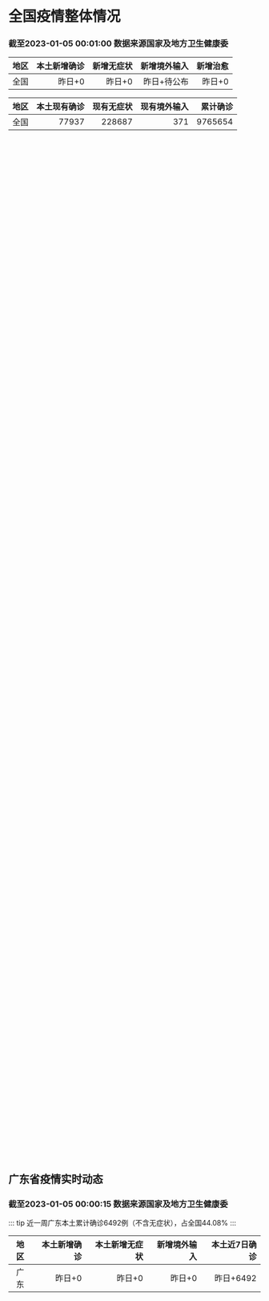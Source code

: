 
# 全国疫情整体情况
### 截至2023-01-05 00:01:00 数据来源国家及地方卫生健康委

|地区|本土新增确诊|新增无症状|新增境外输入|新增治愈|
|:--:|---:|---:|---:|---:|
|全国|昨日+0|昨日+0|昨日+待公布|昨日+0|

|地区|本土现有确诊|现有无症状|现有境外输入|累计确诊|
|:--:|---:|---:|---:|---:|
|全国|77937|228687|371|9765654|

<ChinaMap :dataList="dataList" :title="title"/>

<div id="chinaDayModify" style="width:100%;height:500px;margin-bottom:10px;"></div>
<div id="chinaAddHistoryData" style="width:100%;height:500px;margin-bottom:10px;"></div>
<div id="chinaNowHistoryData" style="width:100%;height:500px;margin-bottom:10px;"></div>
<div id="chinaTotalHistoryData" style="width:100%;height:500px;margin-bottom:10px;"></div>


## 广东省疫情实时动态
### 截至2023-01-05 00:00:15 数据来源国家及地方卫生健康委

::: tip 近一周广东本土累计确诊6492例（不含无症状），占全国44.08%
:::

|地区|本土新增确诊|本土新增无症状|新增境外输入|本土近7日确诊|
|:--:|---:|---:|---:|---:|
|广东|昨日+0|昨日+0|昨日+0|昨日+6492|

<div id="guangdongModify" style="width:100%;height:500px;margin-bottom:10px;"></div>
<div id="guangdongTotalHistory" style="width:100%;height:500px;margin-bottom:10px;"></div>
<div id="guangzhouModifyHistory" style="width:100%;height:500px;margin-bottom:10px;"></div>


<script>
import * as echarts from 'echarts'
export default {
  data(){
    return {
      title: '新增本土确诊',
      dataList: [{name: '台湾', value: 0, addList: []},{name: '香港', value: 0, addList: []},{name: '广东', value: 0, addList: []},{name: '湖北', value: 0, addList: []},{name: '上海', value: 0, addList: []},{name: '吉林', value: 0, addList: []},{name: '四川', value: 0, addList: []},{name: '重庆', value: 0, addList: []},{name: '福建', value: 0, addList: []},{name: '海南', value: 0, addList: []},{name: '河南', value: 0, addList: []},{name: '北京', value: 0, addList: []},{name: '内蒙古', value: 0, addList: []},{name: '云南', value: 0, addList: []},{name: '浙江', value: 0, addList: []},{name: '陕西', value: 0, addList: []},{name: '黑龙江', value: 0, addList: []},{name: '山西', value: 0, addList: []},{name: '山东', value: 0, addList: []},{name: '湖南', value: 0, addList: []},{name: '江苏', value: 0, addList: []},{name: '广西', value: 0, addList: []},{name: '天津', value: 0, addList: []},{name: '辽宁', value: 0, addList: []},{name: '河北', value: 0, addList: []},{name: '澳门', value: 0, addList: []},{name: '新疆', value: 0, addList: []},{name: '江西', value: 0, addList: []},{name: '贵州', value: 0, addList: []},{name: '安徽', value: 0, addList: []},{name: '甘肃', value: 0, addList: []},{name: '西藏', value: 0, addList: []},{name: '青海', value: 0, addList: []},{name: '宁夏', value: 0, addList: []},{name: '南海诸岛', value: 0, addList: []}]
    }
  },
  mounted () {
    const themeObj = {"color":["#2ec7c9","#b6a2de","#5ab1ef","#ffb980","#d87a80","#8d98b3","#e5cf0d","#97b552","#95706d","#dc69aa","#07a2a4","#9a7fd1","#588dd5","#f5994e","#c05050","#59678c","#c9ab00","#7eb00a","#6f5553","#c14089"],"backgroundColor":"rgba(0,0,0,0)","textStyle":{},"title":{"textStyle":{"color":"#008acd"},"subtextStyle":{"color":"#aaaaaa"}},"line":{"itemStyle":{"borderWidth":1},"lineStyle":{"width":2},"symbolSize":3,"symbol":"emptyCircle","smooth":true},"radar":{"itemStyle":{"borderWidth":1},"lineStyle":{"width":2},"symbolSize":3,"symbol":"emptyCircle","smooth":true},"bar":{"itemStyle":{"barBorderWidth":0,"barBorderColor":"#ccc"}},"pie":{"itemStyle":{"borderWidth":0,"borderColor":"#ccc"}},"scatter":{"itemStyle":{"borderWidth":0,"borderColor":"#ccc"}},"boxplot":{"itemStyle":{"borderWidth":0,"borderColor":"#ccc"}},"parallel":{"itemStyle":{"borderWidth":0,"borderColor":"#ccc"}},"sankey":{"itemStyle":{"borderWidth":0,"borderColor":"#ccc"}},"funnel":{"itemStyle":{"borderWidth":0,"borderColor":"#ccc"}},"gauge":{"itemStyle":{"borderWidth":0,"borderColor":"#ccc"}},"candlestick":{"itemStyle":{"color":"#d87a80","color0":"#2ec7c9","borderColor":"#d87a80","borderColor0":"#2ec7c9","borderWidth":1}},"graph":{"itemStyle":{"borderWidth":0,"borderColor":"#ccc"},"lineStyle":{"width":1,"color":"#aaaaaa"},"symbolSize":3,"symbol":"emptyCircle","smooth":true,"color":["#2ec7c9","#b6a2de","#5ab1ef","#ffb980","#d87a80","#8d98b3","#e5cf0d","#97b552","#95706d","#dc69aa","#07a2a4","#9a7fd1","#588dd5","#f5994e","#c05050","#59678c","#c9ab00","#7eb00a","#6f5553","#c14089"],"label":{"color":"#eeeeee"}},"map":{"itemStyle":{"areaColor":"#dddddd","borderColor":"#eeeeee","borderWidth":0.5},"label":{"color":"#d87a80"},"emphasis":{"itemStyle":{"areaColor":"rgba(254,153,78,1)","borderColor":"#444","borderWidth":1},"label":{"color":"rgb(100,0,0)"}}},"geo":{"itemStyle":{"areaColor":"#dddddd","borderColor":"#eeeeee","borderWidth":0.5},"label":{"color":"#d87a80"},"emphasis":{"itemStyle":{"areaColor":"rgba(254,153,78,1)","borderColor":"#444","borderWidth":1},"label":{"color":"rgb(100,0,0)"}}},"categoryAxis":{"axisLine":{"show":true,"lineStyle":{"color":"#008acd"}},"axisTick":{"show":true,"lineStyle":{"color":"#333"}},"axisLabel":{"show":true,"color":"#333"},"splitLine":{"show":false,"lineStyle":{"color":["#eee"]}},"splitArea":{"show":false,"areaStyle":{"color":["rgba(250,250,250,0.3)","rgba(200,200,200,0.3)"]}}},"valueAxis":{"axisLine":{"show":true,"lineStyle":{"color":"#008acd"}},"axisTick":{"show":true,"lineStyle":{"color":"#333"}},"axisLabel":{"show":true,"color":"#333"},"splitLine":{"show":true,"lineStyle":{"color":["#eee"]}},"splitArea":{"show":true,"areaStyle":{"color":["rgba(250,250,250,0.3)","rgba(200,200,200,0.3)"]}}},"logAxis":{"axisLine":{"show":true,"lineStyle":{"color":"#008acd"}},"axisTick":{"show":true,"lineStyle":{"color":"#333"}},"axisLabel":{"show":true,"color":"#333"},"splitLine":{"show":true,"lineStyle":{"color":["#eee"]}},"splitArea":{"show":true,"areaStyle":{"color":["rgba(250,250,250,0.3)","rgba(200,200,200,0.3)"]}}},"timeAxis":{"axisLine":{"show":true,"lineStyle":{"color":"#008acd"}},"axisTick":{"show":true,"lineStyle":{"color":"#333"}},"axisLabel":{"show":true,"color":"#333"},"splitLine":{"show":true,"lineStyle":{"color":["#eee"]}},"splitArea":{"show":false,"areaStyle":{"color":["rgba(250,250,250,0.3)","rgba(200,200,200,0.3)"]}}},"toolbox":{"iconStyle":{"borderColor":"#2ec7c9"},"emphasis":{"iconStyle":{"borderColor":"#18a4a6"}}},"legend":{"textStyle":{"color":"#333333"}},"tooltip":{"axisPointer":{"lineStyle":{"color":"#008acd","width":"1"},"crossStyle":{"color":"#008acd","width":"1"}}},"timeline":{"lineStyle":{"color":"#008acd","width":1},"itemStyle":{"color":"#008acd","borderWidth":1},"controlStyle":{"color":"#008acd","borderColor":"#008acd","borderWidth":0.5},"checkpointStyle":{"color":"#2ec7c9","borderColor":"#2ec7c9"},"label":{"color":"#008acd"},"emphasis":{"itemStyle":{"color":"#a9334c"},"controlStyle":{"color":"#008acd","borderColor":"#008acd","borderWidth":0.5},"label":{"color":"#008acd"}}},"visualMap":{"color":["#5ab1ef","#e0ffff"]},"dataZoom":{"backgroundColor":"rgba(47,69,84,0)","dataBackgroundColor":"#efefff","fillerColor":"rgba(182,162,222,0.2)","handleColor":"#008acd","handleSize":"100%","textStyle":{"color":"#333333"}},"markPoint":{"label":{"color":"#eeeeee"},"emphasis":{"label":{"color":"#eeeeee"}}}}

    echarts.registerTheme('dark', (themeObj))

    this.chartChDay = echarts.init(document.getElementById("chinaDayModify"), "dark")
,this.chartChAdd = echarts.init(document.getElementById("chinaAddHistoryData"), "dark")
,this.chartChNow = echarts.init(document.getElementById("chinaNowHistoryData"), "dark")
,this.chartChTotal = echarts.init(document.getElementById("chinaTotalHistoryData"), "dark")
,this.chartGdMod = echarts.init(document.getElementById("guangdongModify"), "dark")
,this.chartGdTotal = echarts.init(document.getElementById("guangdongTotalHistory"), "dark")
,this.chartGzMod = echarts.init(document.getElementById("guangzhouModifyHistory"), "dark")


    const option_gd_mod = {
      title: {
        text: '广东疫情新增趋势（人）'
      },
      tooltip: {
        trigger: 'axis',
        axisPointer: {
          type: 'cross',
          label: {
            backgroundColor: '#6a7985'
          }
        }
      },
      legend: {
        top: 20,
        data: [{name: '本土新增确诊',icon: 'rect'}, {name: '本土新增无症状',icon: 'rect'},{name: '新增境外输入',icon: 'rect'}]
      },
      grid: {
        left: '3%',
        right: '4%',
        bottom: '3%',
        containLabel: true
      },
      toolbox: {
        feature: {
          saveAsImage: {}
        }
      },
      xAxis: {
        type: 'category',
        boundaryGap: false,
        data: ["11.25","11.26","11.27","11.28","11.29","11.30","12.01","12.02","12.03","12.04","12.05","12.06","12.07","12.08","12.09","12.10","12.11","12.12","12.13","12.14","12.15","12.16","12.17","12.18","12.19","12.20","12.21","12.22","12.23","12.24","12.25","12.26","12.27","12.28","12.29","12.30","12.31","01.01","01.02","01.03",]
      },
      yAxis: {
        type: 'value'
      },
      series: [
        {
          name: '本土新增确诊',
          type: 'line',
          areaStyle: {},
          emphasis: {
            focus: 'series'
          },
          data: [991,1386,1347,1168,1518,1599,1782,1666,1868,1686,2120,1719,1437,1391,1115,735,879,775,1044,857,1065,990,915,846,1075,1171,1325,1599,1737,1384,1182,1976,2233,2239,2400,2766,1784,1555,1829,2917,]
        },
        {
          name: '本土新增无症状',
          type: 'line',
          areaStyle: {},
          emphasis: {
            focus: 'series'
          },
          data: [7405,7705,7761,7725,7236,6315,6010,5053,4785,4816,3421,3200,2713,1989,1819,1791,1468,1264,1817,0,0,0,0,0,0,0,0,0,0,0,0,0,0,0,0,0,0,0,0,0,]
        },
        {
          name: '新增境外输入',
          type: 'line',
          areaStyle: {},
          emphasis: {
            focus: 'series'
          },
          data: [25,23,24,19,11,12,16,12,14,17,15,15,14,12,10,27,21,22,5,17,17,13,17,31,36,18,47,41,6,11,5,22,82,4,18,9,31,17,18,2,]
        }
      ]
    };

    const option_gd_total = {
      title: {
        text: '广东疫情概览（人）'
      },
      tooltip: {
        trigger: 'axis',
        axisPointer: {
          type: 'cross',
          label: {
            backgroundColor: '#6a7985'
          }
        }
      },
      legend: {
        top: 20,
        data: [{name: '累计确诊',icon: 'rect'},{name: '累计治愈',icon: 'rect'}]
      },
      grid: {
        left: '3%',
        right: '4%',
        bottom: '3%',
        containLabel: true
      },
      toolbox: {
        feature: {
          saveAsImage: {}
        }
      },
      xAxis: {
        type: 'category',
        boundaryGap: false,
        data: ["11.25","11.26","11.27","11.28","11.29","11.30","12.01","12.02","12.03","12.04","12.05","12.06","12.07","12.08","12.09","12.10","12.11","12.12","12.13","12.14","12.15","12.16","12.17","12.18","12.19","12.20","12.21","12.22","12.23","12.24","12.25","12.26","12.27","12.28","12.29","12.30","12.31","01.01","01.02","01.03","01.04","01.05","01.06","01.07","01.08","01.09","01.10","01.11","01.12","01.13","01.14","01.15","01.16","01.17","01.18","01.19","01.20","01.21","01.22",]
      },
      yAxis: {
        type: 'value'
      },
      series: [
        {
          name: '累计确诊',
          type: 'line',
          areaStyle: {},
          emphasis: {
            focus: 'series'
          },
          data: [30147,31556,32927,34114,35643,37254,38666,40344,42226,43929,46450,48187,49638,51041,52166,52928,53828,54625,55674,56548,57630,58633,59565,60442,61553,62742,64114,65754,67497,68892,70079,72077,74392,76635,79053,79053,80868,82440,84287,84287,84287,84287,84287,84287,84287,84287,84287,84287,84287,84287,84287,84287,84287,84287,84287,84287,84287,84287,84287,]
        },
        {
          name: '累计治愈',
          type: 'line',
          areaStyle: {},
          emphasis: {
            focus: 'series'
          },
          data: [11470,11470,11470,11470,22472,22472,24794,24794,24794,24794,24794,24794,24794,24794,24794,24794,24794,24794,24794,24794,24794,24794,24794,24794,24794,51366,51366,51366,51366,51366,51366,51366,51366,51366,51366,51366,51366,51366,51366,51366,51366,51366,51366,51366,51366,51366,51366,51366,51366,51366,51366,51366,51366,51366,51366,51366,51366,51366,51366,]
        }
      ]
    };

    const option_gz_mod = {
      title: {
        text: '广州疫情新增趋势（人）'
      },
      tooltip: {
        trigger: 'axis',
        axisPointer: {
          type: 'cross',
          label: {
            backgroundColor: '#6a7985'
          }
        }
      },
      legend: {
        top: 20,
        data: [{name: '本土新增确诊',icon: 'rect'},{name: '本土新增无症状',icon: 'rect'}]
      },
      grid: {
        left: '3%',
        right: '4%',
        bottom: '3%',
        containLabel: true
      },
      toolbox: {
        feature: {
          saveAsImage: {}
        }
      },
      xAxis: {
        type: 'category',
        boundaryGap: false,
        data: ["1125","1126","1127","1128","1129","1130","1201","1202","1203","1204","1205","1206","1207","1208","1209","1210","1211","1212","1213","1214","1215","1216","1217","1218","1219","1220","1221","1222","1223","1224","1225","0103",]
      },
      yAxis: {
        type: 'value'
      },
      series: [
        {
          name: '本土新增确诊',
          type: 'line',
          areaStyle: {},
          emphasis: {
            focus: 'series'
          },
          data: [824,1177,1129,959,1236,1313,1468,1201,1197,1044,1505,1233,1042,968,591,286,432,366,554,370,505,451,403,374,537,564,546,0,0,0,0,0,]
        },
        {
          name: '本土新增无症状',
          type: 'line',
          areaStyle: {},
          emphasis: {
            focus: 'series'
          },
          data: [7058,7266,7166,6993,6454,5629,5185,4096,3771,3663,2262,2090,1640,1005,804,817,599,434,741,0,0,0,0,0,0,0,0,0,0,0,0,0,]
        }
      ]
    };

    const option_ch_day  = {
      series: [
        {
          type: 'treemap',
          data: [
            {
              name: '本土新增确诊昨日+0',
              value: 1,
            },
            {
              name: '新增无症状昨日+0',
              value: 1,
            },
            {
              name: '新增境外输入昨日+待公布',
              value: 1,
            },
            {
              name: '新增治愈昨日+0',
              value: 1,
            },
          ]
        }
      ]
    };

    const option_ch_add = {
      title: {
        text: '新增疫情整体走势'
      },
      tooltip: {
        trigger: 'axis',
        axisPointer: {
          type: 'cross',
          label: {
            backgroundColor: '#6a7985'
          }
        }
      },
      legend: {
        top: 20,
        data: [{name: '本土确诊',icon: 'rect'}, {name: '无症状感染',icon: 'rect'},{name: '新增境外输入',icon: 'rect'}]
      },
      grid: {
        left: '3%',
        right: '4%',
        bottom: '3%',
        containLabel: true
      },
      toolbox: {
        feature: {
          saveAsImage: {}
        }
      },
      xAxis: {
        type: 'category',
        boundaryGap: false,
        data: ["11.23","11.24","11.25","11.26","11.27","11.28","11.29","11.30","12.01","12.02","12.03","12.04","12.05","12.06","12.07","12.08","12.09","12.10","12.11","12.12","12.13","12.14","12.15","12.16","12.17","12.18","12.19","12.20","12.21","12.22","12.23","12.24","12.25","12.26","12.27","12.28","12.29","12.30","12.31","01.01","01.02","01.03",]
      },
      yAxis: {
        type: 'value'
      },
      series: [
        {
          name: '本土确诊',
          type: 'line',
          areaStyle: {},
          emphasis: {
            focus: 'series'
          },
          data: [3927,3041,3405,3648,3748,3561,4236,4080,4233,3933,4168,4247,4988,4351,4031,3588,3034,2270,2171,2270,2249,1944,2091,2229,2028,1918,2656,3049,2966,3696,4103,2940,2637,4388,5136,5080,5491,7179,5102,4499,4804,7685,]
        },
        {
          name: '无症状感染',
          type: 'line',
          areaStyle: {},
          emphasis: {
            focus: 'series'
          },
          data: [27517,29654,31504,35858,36304,34860,33376,31720,30539,28894,27433,25477,22859,20764,17134,13004,10551,8327,6455,5181,0,0,0,0,0,0,0,0,0,0,0,0,0,0,0,0,0,0,0,0,0,0,]
        },
        {
          name: '新增境外输入',
          type: 'line',
          areaStyle: {},
          emphasis: {
            focus: 'series'
          },
          data: [83,62,69,61,74,63,52,70,45,55,45,71,58,58,48,49,48,68,69,45,42,56,66,57,69,77,66,52,64,65,25,43,31,48,95,22,24,25,36,24,29,4,]
        }
      ]
    };

    const option_ch_now = {
      title: {
        text: '现有疫情整体走势'
      },
      tooltip: {
        trigger: 'axis',
        axisPointer: {
          type: 'cross',
          label: {
            backgroundColor: '#6a7985'
          }
        }
      },
      legend: {
        top: 20,
        data: [{name: '本土确诊',icon: 'rect'}, {name: '无症状感染',icon: 'rect'},{name: '新增境外输入',icon: 'rect'}]
      },
      grid: {
        left: '3%',
        right: '4%',
        bottom: '3%',
        containLabel: true
      },
      toolbox: {
        feature: {
          saveAsImage: {}
        }
      },
      xAxis: {
        type: 'category',
        boundaryGap: false,
        data: ["11.23","11.24","11.25","11.26","11.27","11.28","11.29","11.30","12.01","12.02","12.03","12.04","12.05","12.06","12.07","12.08","12.09","12.10","12.11","12.12","12.13","12.14","12.15","12.16","12.17","12.18","12.19","12.20","12.21","12.22","12.23","12.24","12.25","12.26","12.27","12.28","12.29","12.30","12.31","01.01","01.02","01.03","01.04","01.05","01.06","01.07","01.08","01.09","01.10","01.11","01.12","01.13","01.14","01.15","01.16","01.17","01.18","01.19","01.20","01.21","01.22",]
      },
      yAxis: {
        type: 'value'
      },
      series: [
        {
          name: '本土确诊',
          type: 'line',
          areaStyle: {},
          emphasis: {
            focus: 'series'
          },
          data: [26090,27429,28985,30646,32348,33190,34851,36571,38012,38648,39571,40008,41882,42366,42724,42640,41065,38903,37461,35849,34830,34288,34283,33888,34193,34808,35509,36636,37295,38884,41265,43449,45397,48154,51406,54566,57769,61980,65890,69817,73790,77937,77937,77937,77937,77937,77937,77937,77937,77937,77937,77937,77937,77937,77937,77937,77937,77937,77937,77937,77937,]
        },
        {
          name: '无症状感染',
          type: 'line',
          areaStyle: {},
          emphasis: {
            focus: 'series'
          },
          data: [723,735,760,764,781,777,765,776,736,710,657,625,599,589,542,518,494,488,507,491,444,412,424,446,460,490,467,475,475,471,434,419,406,396,445,435,421,406,408,404,398,371,371,371,371,371,371,371,371,371,371,371,371,371,371,371,371,371,371,371,371,]
        },
        {
          name: '新增境外输入',
          type: 'line',
          areaStyle: {},
          emphasis: {
            focus: 'series'
          },
          data: [264312,281195,299495,318626,340796,360424,375154,386771,394333,394150,389264,382512,369357,354890,340392,320318,294934,272508,249168,228687,228687,228687,228687,228687,228687,228687,228687,228687,228687,228687,228687,228687,228687,228687,228687,228687,228687,228687,228687,228687,228687,228687,228687,228687,228687,228687,228687,228687,228687,228687,228687,228687,228687,228687,228687,228687,228687,228687,228687,228687,228687,]
        }
      ]
    };

    const option_ch_total = {
      title: {
        text: '累计疫情整体走势'
      },
      tooltip: {
        trigger: 'axis',
        axisPointer: {
          type: 'cross',
          label: {
            backgroundColor: '#6a7985'
          }
        }
      },
      legend: {
        top: 20,
        data: [{name: '确诊(含港澳台)', con: 'rect'}, {name: '死亡(含港澳台)',icon: 'rect'}]
      },
      grid: {
        left: '3%',
        right: '4%',
        bottom: '3%',
        containLabel: true
      },
      toolbox: {
        feature: {
          saveAsImage: {}
        }
      },
      xAxis: {
        type: 'category',
        boundaryGap: false,
        data: ["11.23","11.24","11.25","11.26","11.27","11.28","11.29","11.30","12.01","12.02","12.03","12.04","12.05","12.06","12.07","12.08","12.09","12.10","12.11","12.12","12.13","12.14","12.15","12.16","12.17","12.18","12.19","12.20","12.21","12.22","12.23","12.24","12.25","12.26","12.27","12.28","12.29","12.30","12.31","01.01","01.02","01.03","01.04","01.05","01.06","01.07","01.08","01.09","01.10","01.11","01.12","01.13","01.14","01.15","01.16","01.17","01.18","01.19","01.20","01.21","01.22",]
      },
      yAxis: {
        type: 'value'
      },
      series: [
        {
          name: '确诊(含港澳台)',
          type: 'line',
          areaStyle: {},
          emphasis: {
            focus: 'series'
          },
          data: [8961750,8981987,9000592,9018455,9036539,9051741,9074256,9074256,9074256,9074256,9074256,9074256,9190921,9212751,9212751,9212751,9212751,9293435,9293435,9326304,9326304,9326304,9326304,9326304,9326304,9326304,9326304,9326304,9326304,9326304,9558276,9558276,9558276,9558276,9558276,9558276,9558276,9765654,9765654,9765654,9765654,9765654,9765654,9765654,9765654,9765654,9765654,9765654,9765654,9765654,9765654,9765654,9765654,9765654,9765654,9765654,9765654,9765654,9765654,9765654,9765654,]
        },
        {
          name: '死亡(含港澳台)',
          type: 'line',
          areaStyle: {},
          emphasis: {
            focus: 'series'
          },
          data: [28939,28939,28939,28939,28939,28939,28939,28939,28939,28939,28939,28939,28939,28939,28939,28939,28939,28939,28939,28939,28939,28939,28939,28939,28939,28939,28939,28939,28939,28939,28939,28939,28939,28939,28939,28939,28939,28939,28939,28939,28939,28939,28939,28939,28939,28939,28939,28939,28939,28939,28939,28939,28939,28939,28939,28939,28939,28939,28939,28939,28939,]
        }
      ]
    };

    this.chartGdMod.setOption(option_gd_mod);
    this.chartGdTotal.setOption(option_gd_total);
    this.chartGzMod.setOption(option_gz_mod);
    this.chartChDay.setOption(option_ch_day);
    this.chartChAdd.setOption(option_ch_add);
    this.chartChNow.setOption(option_ch_now);
    this.chartChTotal.setOption(option_ch_total);

    window.onresize = () => {
      this.chartGdMod.resize()
      this.chartGdTotal.resize()
      this.chartGzMod.resize()
      this.chartChDay.resize()
      this.chartChAdd.resize()
      this.chartChNow.resize()
      this.chartChTotal.resize()
    }
  }
}
</script>

## 广东省各地区疫情情况

::: danger 0个中高风险地区
:::

|地区|本土新增确诊|本土新增无症状|本土近7日确诊|中高风险地区|
|:--:|---:|---:|---:|---:|
|广州|0|0|+3023|0|
|汕头|0|0|+514|0|
|深圳|0|0|+480|0|
|云浮|0|0|+320|0|
|惠州|0|0|+302|0|
|佛山|0|0|+258|0|
|潮州|0|0|+253|0|
|中山|0|0|+210|0|
|珠海|0|0|+207|0|
|阳江|0|0|+195|0|
|湛江|0|0|+139|0|
|茂名|0|0|+120|0|
|江门|0|0|+111|0|
|肇庆|0|0|+69|0|
|梅州|0|0|+62|0|
|韶关|0|0|+61|0|
|汕尾|0|0|+55|0|
|清远|0|0|+43|0|
|东莞|0|0|+35|0|
|河源|0|0|+19|0|
|揭阳|0|0|+16|0|
|未公布来源|0|0|0|0|


## 广东疫情热点动态

  
### 01-22 11:28
::: tip 重返广州疫情“暴风眼”康鹭片区：在这被转运过也“阳过”，还会回来搞钱｜回家故事2023
记者 | 李科文编辑 | 许悦熊永东在抖音上发了条年夜饭的视频，有虾、海带排骨汤，他写道“大年三十餐桌上一定要有的菜”。他在广州海珠区的城中村康乐村做制衣工人，康乐村和鹭江村相隔不远，是广州著名的“制...

界面新闻

[阅读全文](https://h5.baike.qq.com/mobile/landing.html?docid=20230122A0237300&isNews=1&adtag=wxjk.yqssc.yqdt)
:::

### 01-20 06:04
::: tip 国务院联防联控机制：多方入手降低春运疫情传播风险
【抗疫中我们众志成城55】国务院联防联控机制1月19日就春节期间疫情防控有关情况召开新闻发布会。交通运输部应急办副主任周旻介绍说，今年春运是疫情防控进入新阶段后的第一个春运，客流量大幅回升，当前已进入...

中国青年网

[阅读全文](https://h5.baike.qq.com/mobile/landing.html?docid=20230120A00E4N00&isNews=1&adtag=wxjk.yqssc.yqdt)
:::

### 01-19 09:22
::: tip 广州新冠病毒人群感染率超85％ 疫情进入流行尾期
 中新社广州1月18日电 (王华 吴秋韵)广州市卫生健康委员会18日通报，该市新冠病毒人群感染率超过85%，疫情已进入流行尾期。据介绍，该市流行毒株仍为奥密克戎BA.5.2，暂未在本土感染者中检测出X...

中国新闻网

[阅读全文](https://h5.baike.qq.com/mobile/landing.html?docid=20230118A06H8W00&isNews=1&adtag=wxjk.yqssc.yqdt)
:::

### 01-19 08:54
::: tip 广州春节期间开设215个核酸检测采样点！详细清单
1月18日，记者从广州市卫健委获悉，为满足部分市民核酸检测需求，广州市春节期间（除夕至初六）开设215个便民采样点。广州市卫健委同时公布了核酸采样点地址、服务时间等相关信息，请有核酸检测需求的广大市民...

羊城晚报

[阅读全文](https://h5.baike.qq.com/mobile/landing.html?docid=20230119A011Z900&isNews=1&adtag=wxjk.yqssc.yqdt)
:::

### 01-18 20:46
::: tip 暖心！江门为5000多户困难残疾人送上防疫爱心包
南都讯 记者罗韵姿 近日，江门市各级残联开展“同心抗疫 爱心助残”防疫爱心包物资捐赠活动，为5000多户独居、一户全（多）残、行动不便的残疾人家庭和康复机构学员送上防疫物资和生活物资，全力保障残疾人群...

南方都市报

[阅读全文](https://h5.baike.qq.com/mobile/landing.html?docid=20230118A07P9S00&isNews=1&adtag=wxjk.yqssc.yqdt)
:::

### 01-18 18:44
::: tip 地方新闻精选｜广州人群感染率超过85％ 西安感染高峰已平稳度过
【广东】广州人群感染率超过85%，暂未发现XBB本土感染者据央视新闻客户端报道，1月18日，广州市新闻办召开新闻发布会。广州市卫健委副主任、新闻发言人张屹通报，近期广州新冠病毒感染疫情已进入流行尾期，...

界面新闻

[阅读全文](https://h5.baike.qq.com/mobile/landing.html?docid=20230118A06HEX00&isNews=1&adtag=wxjk.yqssc.yqdt)
:::

### 01-18 14:58
::: tip 广州人群感染率，刚刚披露
广州市1月18日召开春节期间市场供应、保障工作新闻发布会。广州市卫生健康委副主任、新闻发言人张屹通报，从监测情况看, 近期广州新冠病毒感染疫情已进入流行尾期，医疗机构门急诊、发热门诊已基本恢复到正常诊...

环球时报新媒体

[阅读全文](https://h5.baike.qq.com/mobile/landing.html?docid=20230118A041TO00&isNews=1&adtag=wxjk.yqssc.yqdt)
:::

### 01-18 14:22
::: tip 广州新冠病毒感染疫情已进入流行尾期
1月18日，广州市新闻办召开新闻发布会。会上，广州市卫生健康委副主任、新闻发言人张屹通报，近期广州新冠病毒感染疫情已进入流行尾期，医疗机构门急诊、发热门诊已基本恢复到正常诊疗水平。流行毒株仍为奥密克戎...

成都商报红星新闻

[阅读全文](https://h5.baike.qq.com/mobile/landing.html?docid=20230118A03SC900&isNews=1&adtag=wxjk.yqssc.yqdt)
:::

### 01-18 13:13
::: tip 广州：为基层医疗机构发放退烧药 开设215个便民核酸采样点
 南方网讯（记者/李润芳）1月18日，广州召开春节期间市场供应、保障工作新闻发布会。广州市卫健委副主任、新闻发言人张屹在会上介绍，春节期间，广州为基层医疗卫生机构配备了14142个指氧仪和一批制氧机，...

南方新闻网

[阅读全文](https://h5.baike.qq.com/mobile/landing.html?docid=20230118A039Q400&isNews=1&adtag=wxjk.yqssc.yqdt)
:::

### 01-18 10:59
::: tip 广州新冠病毒疫情已进入流行尾期：人群感染率超85％，流行株仍是BA.5.2
广州市卫生健康委副主任、新闻发言人张屹。摄影：杨峰封面新闻记者 杨峰 广州摄影报道1月18日上午，封面新闻记者在广州市人民政府新闻办公室召开的春节期间市场供应、保障工作新闻发布会上获悉，广州市目前新冠...

封面新闻

[阅读全文](https://h5.baike.qq.com/mobile/landing.html?docid=20230118A0245G00&isNews=1&adtag=wxjk.yqssc.yqdt)
:::


## 广州疫情热点动态

  
### 01-22 11:28
::: tip 重返广州疫情“暴风眼”康鹭片区：在这被转运过也“阳过”，还会回来搞钱｜回家故事2023
记者 | 李科文编辑 | 许悦熊永东在抖音上发了条年夜饭的视频，有虾、海带排骨汤，他写道“大年三十餐桌上一定要有的菜”。他在广州海珠区的城中村康乐村做制衣工人，康乐村和鹭江村相隔不远，是广州著名的“制...

界面新闻

[阅读全文](https://h5.baike.qq.com/mobile/landing.html?docid=20230122A0237300&isNews=1&adtag=wxjk.yqssc.yqdt)
:::

### 01-20 06:04
::: tip 国务院联防联控机制：多方入手降低春运疫情传播风险
【抗疫中我们众志成城55】国务院联防联控机制1月19日就春节期间疫情防控有关情况召开新闻发布会。交通运输部应急办副主任周旻介绍说，今年春运是疫情防控进入新阶段后的第一个春运，客流量大幅回升，当前已进入...

中国青年网

[阅读全文](https://h5.baike.qq.com/mobile/landing.html?docid=20230120A00E4N00&isNews=1&adtag=wxjk.yqssc.yqdt)
:::

### 01-19 09:22
::: tip 广州新冠病毒人群感染率超85％ 疫情进入流行尾期
 中新社广州1月18日电 (王华 吴秋韵)广州市卫生健康委员会18日通报，该市新冠病毒人群感染率超过85%，疫情已进入流行尾期。据介绍，该市流行毒株仍为奥密克戎BA.5.2，暂未在本土感染者中检测出X...

中国新闻网

[阅读全文](https://h5.baike.qq.com/mobile/landing.html?docid=20230118A06H8W00&isNews=1&adtag=wxjk.yqssc.yqdt)
:::

### 01-19 08:54
::: tip 广州春节期间开设215个核酸检测采样点！详细清单
1月18日，记者从广州市卫健委获悉，为满足部分市民核酸检测需求，广州市春节期间（除夕至初六）开设215个便民采样点。广州市卫健委同时公布了核酸采样点地址、服务时间等相关信息，请有核酸检测需求的广大市民...

羊城晚报

[阅读全文](https://h5.baike.qq.com/mobile/landing.html?docid=20230119A011Z900&isNews=1&adtag=wxjk.yqssc.yqdt)
:::

### 01-18 20:46
::: tip 暖心！江门为5000多户困难残疾人送上防疫爱心包
南都讯 记者罗韵姿 近日，江门市各级残联开展“同心抗疫 爱心助残”防疫爱心包物资捐赠活动，为5000多户独居、一户全（多）残、行动不便的残疾人家庭和康复机构学员送上防疫物资和生活物资，全力保障残疾人群...

南方都市报

[阅读全文](https://h5.baike.qq.com/mobile/landing.html?docid=20230118A07P9S00&isNews=1&adtag=wxjk.yqssc.yqdt)
:::

### 01-18 18:44
::: tip 地方新闻精选｜广州人群感染率超过85％ 西安感染高峰已平稳度过
【广东】广州人群感染率超过85%，暂未发现XBB本土感染者据央视新闻客户端报道，1月18日，广州市新闻办召开新闻发布会。广州市卫健委副主任、新闻发言人张屹通报，近期广州新冠病毒感染疫情已进入流行尾期，...

界面新闻

[阅读全文](https://h5.baike.qq.com/mobile/landing.html?docid=20230118A06HEX00&isNews=1&adtag=wxjk.yqssc.yqdt)
:::

### 01-18 14:58
::: tip 广州人群感染率，刚刚披露
广州市1月18日召开春节期间市场供应、保障工作新闻发布会。广州市卫生健康委副主任、新闻发言人张屹通报，从监测情况看, 近期广州新冠病毒感染疫情已进入流行尾期，医疗机构门急诊、发热门诊已基本恢复到正常诊...

环球时报新媒体

[阅读全文](https://h5.baike.qq.com/mobile/landing.html?docid=20230118A041TO00&isNews=1&adtag=wxjk.yqssc.yqdt)
:::

### 01-18 14:22
::: tip 广州新冠病毒感染疫情已进入流行尾期
1月18日，广州市新闻办召开新闻发布会。会上，广州市卫生健康委副主任、新闻发言人张屹通报，近期广州新冠病毒感染疫情已进入流行尾期，医疗机构门急诊、发热门诊已基本恢复到正常诊疗水平。流行毒株仍为奥密克戎...

成都商报红星新闻

[阅读全文](https://h5.baike.qq.com/mobile/landing.html?docid=20230118A03SC900&isNews=1&adtag=wxjk.yqssc.yqdt)
:::

### 01-18 13:13
::: tip 广州：为基层医疗机构发放退烧药 开设215个便民核酸采样点
 南方网讯（记者/李润芳）1月18日，广州召开春节期间市场供应、保障工作新闻发布会。广州市卫健委副主任、新闻发言人张屹在会上介绍，春节期间，广州为基层医疗卫生机构配备了14142个指氧仪和一批制氧机，...

南方新闻网

[阅读全文](https://h5.baike.qq.com/mobile/landing.html?docid=20230118A039Q400&isNews=1&adtag=wxjk.yqssc.yqdt)
:::

### 01-18 10:59
::: tip 广州新冠病毒疫情已进入流行尾期：人群感染率超85％，流行株仍是BA.5.2
广州市卫生健康委副主任、新闻发言人张屹。摄影：杨峰封面新闻记者 杨峰 广州摄影报道1月18日上午，封面新闻记者在广州市人民政府新闻办公室召开的春节期间市场供应、保障工作新闻发布会上获悉，广州市目前新冠...

封面新闻

[阅读全文](https://h5.baike.qq.com/mobile/landing.html?docid=20230118A0245G00&isNews=1&adtag=wxjk.yqssc.yqdt)
:::

